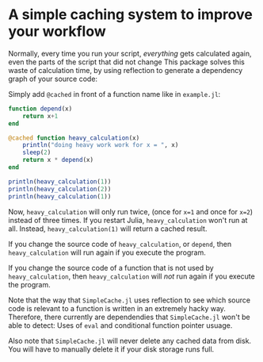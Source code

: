 # A simple caching system to improve your workflow

Normally, every time you run your script, *everything* gets calculated again,
even the parts of the script that did not change This package solves this waste
of calculation time, by using reflection to generate a dependency graph of your
source code:

Simply add `@cached` in front of a function name like in
`example.jl`:

```julia
function depend(x)
    return x+1
end

@cached function heavy_calculation(x)
    println("doing heavy work work for x = ", x)
    sleep(2)
    return x * depend(x)
end

println(heavy_calculation(1))
println(heavy_calculation(2))
println(heavy_calculation(1))
```

Now, `heavy_calculation` will only run twice, (once for `x=1` and once for
`x=2`) instead of three times. If you restart Julia, `heavy_calculation` won't
run at all. Instead, `heavy_calculation(1)` will return a cached result.

If you change the source code of `heavy_calculation`, or `depend`, then
`heavy_calculation` will run again if you execute the program.

If you change the
source code of a function that is not used by `heavy_calculation`, then
`heavy_calculation` will *not* run again if you execute the program.

Note that the way that `SimpleCache.jl` uses reflection to see which source code is
relevant to a function is written in an extremely hacky way. Therefore, there
currently are dependendies that `SimpleCache.jl` won't be able to detect: Uses
of `eval` and conditional function pointer usuage.

Also note that `SimpleCache.jl` will never delete any cached data from disk.
You will have to manually delete it if your disk storage runs full.